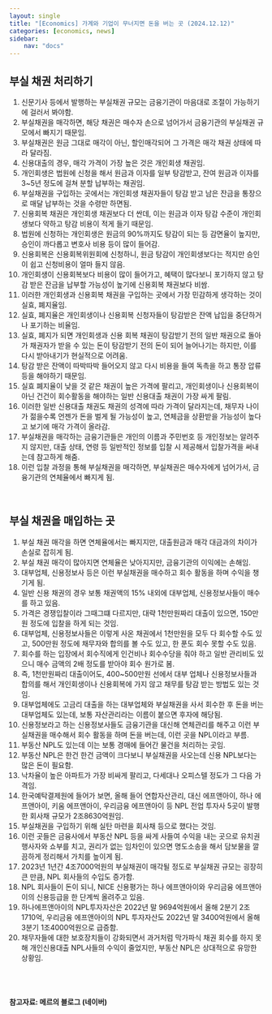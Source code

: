 ```yaml
---
layout: single
title: "[Economics] 가계와 기업이 무너지면 돈을 버는 곳 (2024.12.12)"
categories: [economics, news]
sidebar:
    nav: "docs"
---
```


## 부실 채권 처리하기
1. 신문기사 등에서 발행하는 부실채권 규모는 금융기관이 마음대로 조절이 가능하기에 걸러서 봐야함.
1. 부실채권을 매각하면, 해당 채권은 매수자 손으로 넘어가서 금융기관의 부실채권 규모에서 빠지기 때문임.
1. 부실채권은 원금 그대로 매각이 아닌, 할인매각되어 그 가격은 매각 채권 상태에 따라 달라짐.
1. 신용대출의 경우, 매각 가격이 가장 높은 것은 개인회생 채권임.
1. 개인회생은 법원에 신청을 해서 원금과 이자를 일부 탕감받고, 잔여 원금과 이자를 3~5년 정도에 걸쳐 분할 납부하는 채권임.
1. 부실채권을 구입하는 곳에서는 개인회생 채권자들이 탕감 받고 남은 잔금을 통장으로 매달 납부하는 것을 수령만 하면됨.
1. 신용회복 채권은 개인회생 채권보다 더 싼데, 이는 원금과 이자 탕감 수준이 개인회생보다 약하고 탕감 비용이 적게 들기 때문임.
1. 법원에 신청하는 개인회생은 원금의 90%까지도 탕감이 되는 등 감면율이 높지만, 승인이 까다롭고 변호사 비용 등이 많이 들어감.
1. 신용회복은 신용회복위원회에 신청하니, 원금 탕감이 개인회생보다는 적지만 승인이 쉽고 신청비용이 얼마 들지 않음.
1. 개인회생이 신용회복보다 비용이 많이 들어가고, 혜택이 많다보니 포기하지 않고 탕감 받은 잔금을 납부할 가능성이 높기에 신용회복 채권보다 비쌈.
1. 이러한 개인회생과 신용회복 채권을 구입하는 곳에서 가장 민감하게 생각하는 것이 실효, 폐지율임.
1. 실효, 폐지율은 개인회생이나 신용회복 신청자들이 탕감받은 잔액 납입을 중단하거나 포기하는 비율임.
1. 실효, 폐지가 되면 개인회생과 신용 회복 채권이 탕감받기 전의 일반 채권으로 돌아가 채권자가 받을 수 있는 돈이 탕감받기 전의 돈이 되어 늘어나기는 하지만, 이를 다시 받아내기가 현실적으로 어려움.
1. 탕감 받은 잔액이 따박따박 들어오지 않고 다시 비용을 들여 독촉을 하고 통장 압류 등을 해야하기 때문임.
1. 실효 폐지율이 낮을 것 같은 채권이 높은 가격에 팔리고, 개인회생이나 신용회복이 아닌 건건이 회수활동을 해야하는 일반 신용대출 채권이 가장 싸게 팔림.
1. 이러한 일반 신용대출 채권도 채권의 성격에 따라 가격이 달라지는데, 채무자 나이가 젊을수록 언젠가 돈을 벌게 될 가능성이 높고, 연체금을 상환받을 가능성이 높다고 보기에 매각 가격이 올라감.
1. 부실채권을 매각하는 금융기관들은 개인의 이름과 주민번호 등 개인정보는 알려주지 않지만, 대출 상태, 연령 등 일반적인 정보를 입찰 시 제공해서 입찰가격을 써내는데 참고하게 해줌.
1. 이런 입찰 과정을 통해 부실채권을 매각하면, 부실채권은 매수자에게 넘어가서, 금융기관의 연체율에서 빠지게 됨.

<br/>

## 부실 채권을 매입하는 곳
1. 부실 채권 매각을 하면 연체율에서는 빠지지만, 대출원금과 매각 대금과의 차이가 손실로 잡히게 됨.
1. 부실 채권 매각이 많아지면 연체율은 낮아지지만, 금융기관의 이익에는 손해임.
1. 대부업체, 신용정보사 등은 이런 부실채권을 매수하고 회수 활동을 하며 수익을 챙기게 됨.
1. 일반 신용 채권의 경우 보통 채권액의 15% 내외에 대부업체, 신용정보사들이 매수를 하고 있음.
1. 가격은 경쟁입찰이라 그때그떄 다르지만, 대략 1천만원짜리 대출이 있으면, 150만원 정도에 입찰을 하게 되는 것임.
1. 대부업체, 신용정보사들은 이렇게 사온 채권에서 1천만원을 모두 다 회수할 수도 있고, 500만원 정도에 채무자와 합의를 볼 수도 있고, 한 푼도 회수 못할 수도 있음.
1. 회수를 하는 입장에서 회수직에게 인건비나 회수수당을 줘야 하고 일반 관리비도 있으니 매수 금액의 2배 정도를 받아야 회수 원가로 봄.
1. 즉, 1천만원짜리 대출이어도, 400~500만원 선에서 대부 업체나 신용정보사들과 합의를 해서 개인회생이나 신용회복에 가지 않고 채무를 탕감 받는 방법도 있는 것임.
1. 대부업체에도 고금리 대출을 하는 대부업체와 부실채권을 사서 회수한 후 돈을 버는 대부업체도 있는데, 보통 자산관리라는 이름이 붙으면 후자에 해당됨.
1. 신용정보라고 하는 신용정보사들도 금융기관을 대신해 연체관리를 해주고 이런 부실채권을 매수해서 회수 활동을 하며 돈을 버는데, 이런 곳을 NPL이라고 부름.
1. 부동산 NPL도 있는데 이는 보통 경매에 들어간 물건을 처리하는 곳임.
1. 부동산 NPL은 한건 한건 금액이 크다보니 부실채권을 사오는데 신용 NPL보다는 많은 돈이 필요함.
1. 낙차율이 높은 아파트가 가장 비싸게 팔리고, 다세대나 오피스텔 정도가 그 다음 가격임.
1. 한국예탁결제원에 들어가 보면, 올해 들어 연합자산관리, 대신 에프앤아이, 하나 에프앤아이, 키움 에프앤아이, 우리금융 에프앤아이 등 NPL 전업 투자사 5곳이 발행한 회사채 규모가 2조8630억원임.
1. 부실채권을 구입하기 위해 실탄 마련을 회사채 등으로 했다는 것임.
1. 이런 곳들은 금융사에서 부동산 NPL 등을 싸게 사들여 수익을 내는 곳으로 유치권 행사자와 쇼부를 치고, 권리가 없는 임차인이 있으면 명도소송을 해서 담보물을 깔끔하게 정리해서 가치를 높이게 됨.
1. 2023년 1년간 4조7000억원의 부실채권이 매각될 정도로 부실채권 규모는 굉장히 큰 만큼, NPL 회사들의 수입도 증가함.
1. NPL 회사들이 돈이 되니, NICE 신용평가는 하나 에프앤아이와 우리금융 에프앤아이의 신용등급을 한 단계씩 올려주고 있음.
1. 하나에프앤아이의 NPL투자자산은 2022년 말 9694억원에서 올해 2분기 2조 1710억, 우리금융 에프앤아이의 NPL 투자자산도 2022년 말 3400억원에서 올해 3분기 1조4000억원으로 급증함.
1. 채무자들에 대한 보호장치들이 강화되면서 과거처럼 막가파식 채권 회수를 하지 못해 개인신용대출 NPL사들의 수익이 줄었지만, 부동산 NPL은 상대적으로 유망한 상황임.


<br/>
<br/>

#### 참고자료: 메르의 블로그 (네이버) 